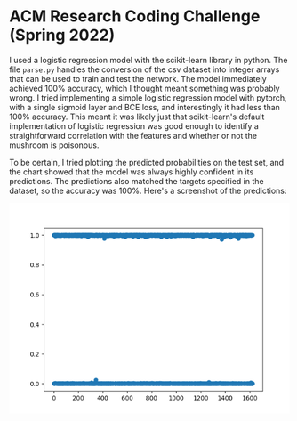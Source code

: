 # ACM Research Coding Challenge (Spring 2022)

I used a logistic regression model with the scikit-learn library in python. The file `parse.py`
handles the conversion of the csv dataset into integer arrays that can be used to train and test
the network. The model immediately achieved 100% accuracy, which I thought meant something was
probably wrong. I tried implementing a simple logistic regression model with pytorch, with a single
sigmoid layer and BCE loss, and interestingly it had less than 100% accuracy. This meant it was
likely just that scikit-learn's default implementation of logistic regression was good enough to
identify a straightforward correlation with the features and whether or not the mushroom is
poisonous.

To be certain, I tried plotting the predicted probabilities on the test set, and the chart showed
that the model was always highly confident in its predictions. The predictions also matched the
targets specified in the dataset, so the accuracy was 100%. Here's a screenshot of the predictions:

![Chart of predicted probabilities](./probabilities.png)
